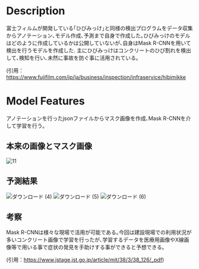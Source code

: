 # Description
富士フィルムが開発している｢ひびみっけ｣と同様の検出プログラムをデータ収集からアノテーション､モデル作成､予測まで自身で作成した｡ひびみっけのモデルはどのように作成しているかは公開していないが､自身はMask R-CNNを用いて検出を行うモデルを作成した.
主にひびみっけはコンクリートのひび割れを検出して､検知を行い､未然に事故を防ぐ事に活用されている｡

(引用：https://www.fujifilm.com/jp/ja/business/inspection/infraservice/hibimikke
# Model Features
アノテーションを行ったjsonファイルからマスク画像を作成､Mask R-CNNを介して学習を行う｡
## 本来の画像とマスク画像
![11](https://user-images.githubusercontent.com/61785070/147964197-8647c376-b8c6-4a6a-b686-77b327744ef7.jpg)

## 予測結果
![ダウンロード (4)](https://user-images.githubusercontent.com/61785070/147964252-9888d331-5def-4a63-aa1a-645769a1dd46.png)
![ダウンロード (5)](https://user-images.githubusercontent.com/61785070/147964273-d472aeac-e510-4b2c-b584-13ebea38e4fd.png)
![ダウンロード (6)](https://user-images.githubusercontent.com/61785070/147964284-87f42a25-f5af-4bbc-8ed6-9bfccf9ae000.png)

## 考察
Mask R-CNNは様々な現場で活用が可能である｡今回は建設現場での利用状況が多いコンクリート画像で学習を行ったが､学習するデータを医療用画像やX線画像等で用いる事で症状の発見を手助けする事ができると予想できる｡

(引用：https://www.jstage.jst.go.jp/article/mit/38/3/38_126/_pdf)
